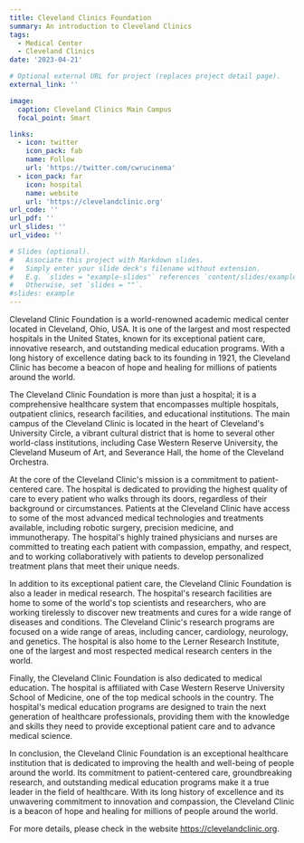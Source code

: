 ```yaml
---
title: Cleveland Clinics Foundation
summary: An introduction to Cleveland Clinics
tags:
  - Medical Center
  - Cleveland Clinics
date: '2023-04-21'

# Optional external URL for project (replaces project detail page).
external_link: ''

image:
  caption: Cleveland Clinics Main Campus
  focal_point: Smart

links:
  - icon: twitter
    icon_pack: fab
    name: Follow
    url: 'https://twitter.com/cwrucinema'
  - icon_pack: far
    icon: hospital
    name: website
    url: 'https://clevelandclinic.org'
url_code: ''
url_pdf: ''
url_slides: ''
url_video: ''

# Slides (optional).
#   Associate this project with Markdown slides.
#   Simply enter your slide deck's filename without extension.
#   E.g. `slides = "example-slides"` references `content/slides/example-slides.md`.
#   Otherwise, set `slides = ""`.
#slides: example
---
```


Cleveland Clinic Foundation is a world-renowned academic medical center located in Cleveland, Ohio, USA. It is one of the largest and most respected hospitals in the United States, known for its exceptional patient care, innovative research, and outstanding medical education programs. With a long history of excellence dating back to its founding in 1921, the Cleveland Clinic has become a beacon of hope and healing for millions of patients around the world.

The Cleveland Clinic Foundation is more than just a hospital; it is a comprehensive healthcare system that encompasses multiple hospitals, outpatient clinics, research facilities, and educational institutions. The main campus of the Cleveland Clinic is located in the heart of Cleveland's University Circle, a vibrant cultural district that is home to several other world-class institutions, including Case Western Reserve University, the Cleveland Museum of Art, and Severance Hall, the home of the Cleveland Orchestra.

At the core of the Cleveland Clinic's mission is a commitment to patient-centered care. The hospital is dedicated to providing the highest quality of care to every patient who walks through its doors, regardless of their background or circumstances. Patients at the Cleveland Clinic have access to some of the most advanced medical technologies and treatments available, including robotic surgery, precision medicine, and immunotherapy. The hospital's highly trained physicians and nurses are committed to treating each patient with compassion, empathy, and respect, and to working collaboratively with patients to develop personalized treatment plans that meet their unique needs.

In addition to its exceptional patient care, the Cleveland Clinic Foundation is also a leader in medical research. The hospital's research facilities are home to some of the world's top scientists and researchers, who are working tirelessly to discover new treatments and cures for a wide range of diseases and conditions. The Cleveland Clinic's research programs are focused on a wide range of areas, including cancer, cardiology, neurology, and genetics. The hospital is also home to the Lerner Research Institute, one of the largest and most respected medical research centers in the world.

Finally, the Cleveland Clinic Foundation is also dedicated to medical education. The hospital is affiliated with Case Western Reserve University School of Medicine, one of the top medical schools in the country. The hospital's medical education programs are designed to train the next generation of healthcare professionals, providing them with the knowledge and skills they need to provide exceptional patient care and to advance medical science.

In conclusion, the Cleveland Clinic Foundation is an exceptional healthcare institution that is dedicated to improving the health and well-being of people around the world. Its commitment to patient-centered care, groundbreaking research, and outstanding medical education programs make it a true leader in the field of healthcare. With its long history of excellence and its unwavering commitment to innovation and compassion, the Cleveland Clinic is a beacon of hope and healing for millions of people around the world. 

For more details, please check in the website https://clevelandclinic.org.

